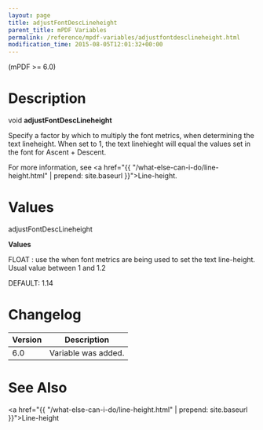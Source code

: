 ```yaml
---
layout: page
title: adjustFontDescLineheight
parent_title: mPDF Variables
permalink: /reference/mpdf-variables/adjustfontdesclineheight.html
modification_time: 2015-08-05T12:01:32+00:00
---
```


(mPDF >= 6.0)

# Description

void **adjustFontDescLineheight**

Specify a factor by which to multiply the font metrics, when determining the text lineheight. When set to 1, the text linehieght will equal the values set in the font for Ascent + Descent.

For more information, see <a href="{{ "/what-else-can-i-do/line-height.html" | prepend: site.baseurl }}">Line-height</a>.

# Values

<span class="parameter">adjustFontDescLineheight</span>

**Values**

<span class="smallblock">FLOAT </span>: use the when font metrics are being used to set the text line-height. Usual value between 1 and 1.2

<span class="smallblock">DEFAULT</span>: 1.14

# Changelog

<table class="table"> <thead>
<tr> <th>Version</th><th>Description</th> </tr>
</thead> <tbody>
<tr>
<td>6.0</td>
<td>Variable was added.</td>
</tr>
</tbody> </table>

# See Also

<a href="{{ "/what-else-can-i-do/line-height.html" | prepend: site.baseurl }}">Line-height</a>

